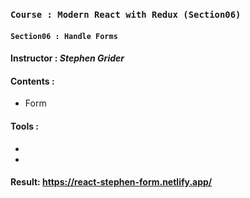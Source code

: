 ### `Course : Modern React with Redux (Section06)`
#### `Section06 : Handle Forms`
#### Instructor : **_Stephen Grider_**
#### Contents :
- Form
#### Tools :
-
-
#### Result: https://react-stephen-form.netlify.app/
